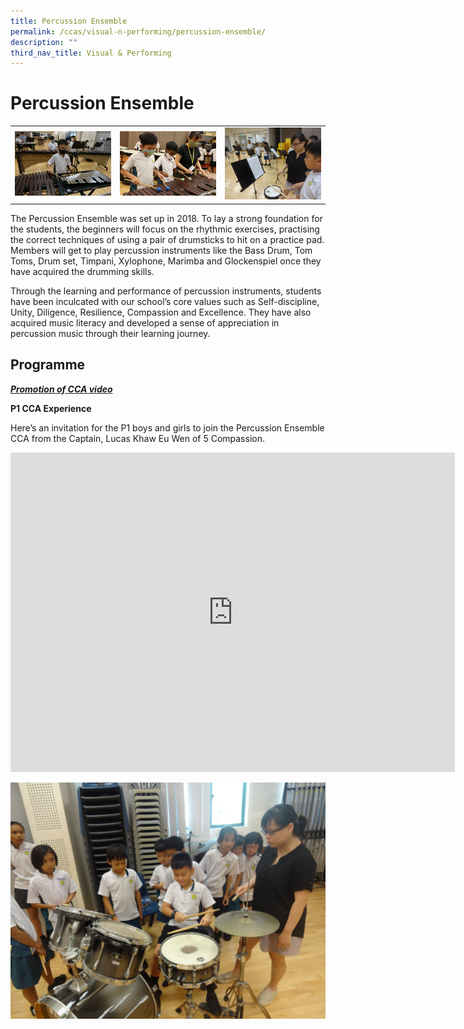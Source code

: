 ```yaml
---
title: Percussion Ensemble
permalink: /ccas/visual-n-performing/percussion-ensemble/
description: ""
third_nav_title: Visual & Performing
---
```

# Percussion Ensemble

|   |   |   |
|:-:|:-:|:-:|
| ![](/images/CCAs/Percussion%20Ensemble/training%20session%201.jpg)  |  ![](/images/CCAs/Percussion%20Ensemble/training%20session%202.jpg)   | ![](/images/CCAs/Percussion%20Ensemble/training%20session%203.jpg)    |


The Percussion Ensemble was set up in 2018. To lay a strong foundation for the students, the beginners will focus on the rhythmic exercises, practising the correct techniques of using a pair of drumsticks to hit on a practice pad. Members will get to play percussion instruments like the Bass Drum, Tom Toms, Drum set, Timpani, Xylophone, Marimba and Glockenspiel once they have acquired the drumming skills.

  

Through the learning and performance of percussion instruments, students have been inculcated with our school’s core values such as Self-discipline, Unity, Diligence, Resilience, Compassion and Excellence. They have also acquired music literacy and developed a sense of appreciation in percussion music through their learning journey.

## Programme

**_<u>Promotion of CCA video</u>_**

**P1 CCA Experience**  

Here’s an invitation for the P1 boys and girls to join the Percussion Ensemble CCA from the Captain, Lucas Khaw Eu Wen of 5 Compassion.

<iframe width="711" height="511" src="https://www.youtube.com/embed/LpzZF9BRBUc" title="Percussion Ensemble" frameborder="0" allow="accelerometer; autoplay; clipboard-write; encrypted-media; gyroscope; picture-in-picture" allowfullscreen></iframe>

![](/images/CCAs/Percussion%20Ensemble/CCA%20Experience.jpg)